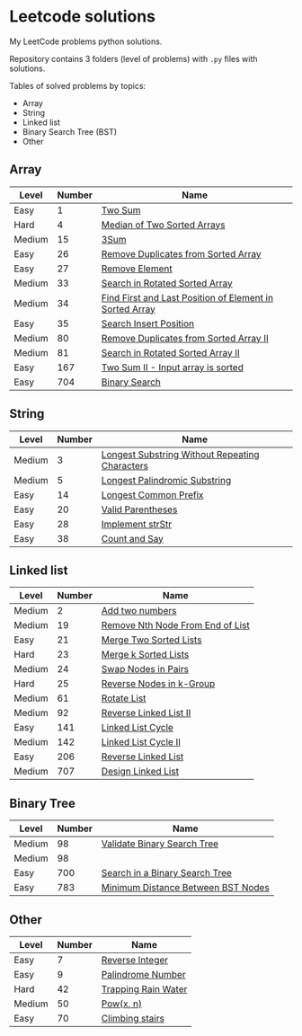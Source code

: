 # Leetcode solutions
My LeetCode problems python solutions.

Repository contains 3 folders (level of problems)
with `.py` files with solutions.

Tables of solved problems by topics:
- Array
- String
- Linked list
- Binary Search Tree (BST)
- Other
 
## Array

| Level  | Number | Name |
| -------| ------ | ------------ |
| Easy | 1 | [Two Sum](https://github.com/mike-chesnokov/leetcode/blob/master/easy_problems/0001_two_sum.py)|
| Hard | 4 | [Median of Two Sorted Arrays](https://github.com/mike-chesnokov/leetcode/blob/master/hard_problems/0004_median_of_two_sorted_arrays.py)
| Medium | 15 | [3Sum](https://github.com/mike-chesnokov/leetcode/blob/master/medium_problems/0015_3sum.py)|
| Easy | 26 | [Remove Duplicates from Sorted Array](https://github.com/mike-chesnokov/leetcode/blob/master/easy_problems/0026_remove_duplicates_from_sorted_array.py)|
| Easy | 27 | [Remove Element](https://github.com/mike-chesnokov/leetcode/blob/master/easy_problems/0027_remove_element.py)|
| Medium | 33 | [Search in Rotated Sorted Array](https://github.com/mike-chesnokov/leetcode/blob/master/medium_problems/0033_search_in_rotated_sorted_array.py)|
| Medium | 34 | [Find First and Last Position of Element in Sorted Array](https://github.com/mike-chesnokov/leetcode/blob/master/medium_problems/0034_find_first_and_last_position_of_element_in_sorted_array.py)|
| Easy | 35 | [Search Insert Position](https://github.com/mike-chesnokov/leetcode/blob/master/easy_problems/0035_search_insert_position.py)|
| Medium | 80 | [Remove Duplicates from Sorted Array II](https://github.com/mike-chesnokov/leetcode/blob/master/medium_problems/0080_remove_duplicates_from_sorted_array_ii.py)|
| Medium | 81 | [Search in Rotated Sorted Array II](https://github.com/mike-chesnokov/leetcode/blob/master/medium_problems/0081_search_in_rotated_sorted_array_ii.py)|
| Easy | 167 | [Two Sum II - Input array is sorted](https://github.com/mike-chesnokov/leetcode/blob/master/easy_problems/0167_two_sum_ii_input_array_is_sorted.py)|
| Easy | 704 | [Binary Search](https://github.com/mike-chesnokov/leetcode/blob/master/easy_problems/0704_binary_search.py)|

## String

| Level  | Number | Name |
| -------| ------ | ------------ |
| Medium | 3 | [Longest Substring Without Repeating Characters](https://github.com/mike-chesnokov/leetcode/blob/master/medium_problems/0003_longest_substring_without_repeating_characters.py)|
| Medium | 5 | [Longest Palindromic Substring](https://github.com/mike-chesnokov/leetcode/blob/master/medium_problems/0005_longest_palindromic_substring.py)|
| Easy | 14 | [Longest Common Prefix](https://github.com/mike-chesnokov/leetcode/blob/master/easy_problems/0014_longest_common_prefix.py)|
| Easy | 20 | [Valid Parentheses](https://github.com/mike-chesnokov/leetcode/blob/master/easy_problems/0020_valid_parentheses.py)|
| Easy | 28 | [Implement strStr](https://github.com/mike-chesnokov/leetcode/blob/master/easy_problems/0028_implement_strstr.py)|
| Easy | 38 | [Count and Say](https://github.com/mike-chesnokov/leetcode/blob/master/easy_problems/0038_count_and_say.py)|

## Linked list

| Level  | Number | Name |
| -------| ------ | ------------ |
| Medium | 2 | [Add two numbers](https://github.com/mike-chesnokov/leetcode/blob/master/medium_problems/0002_add_two_numbers.py)|
| Medium | 19 | [Remove Nth Node From End of List](https://github.com/mike-chesnokov/leetcode/blob/master/medium_problems/0019_remove_nth_node_from_end_of_list.py)|
| Easy | 21 | [Merge Two Sorted Lists](https://github.com/mike-chesnokov/leetcode/blob/master/easy_problems/0021_merge_two_sorted_lists.py)|
| Hard | 23 | [Merge k Sorted Lists](https://github.com/mike-chesnokov/leetcode/blob/master/hard_problems/0023_merge_k_sorted_lists.py)|
| Medium | 24 | [Swap Nodes in Pairs](https://github.com/mike-chesnokov/leetcode/blob/master/medium_problems/0024_swap_nodes_in_pairs.py)|
| Hard | 25 | [Reverse Nodes in k-Group](https://github.com/mike-chesnokov/leetcode/blob/master/hard_problems/0025_reverse_nodes_in_k-group.py)|
| Medium | 61 | [Rotate List](https://github.com/mike-chesnokov/leetcode/blob/master/medium_problems/0061_rotate_list.py)|
| Medium | 92 | [Reverse Linked List II](https://github.com/mike-chesnokov/leetcode/blob/master/medium_problems/0092_reverse_linked_list_ii.py)|
| Easy | 141 | [Linked List Cycle](https://github.com/mike-chesnokov/leetcode/blob/master/easy_problems/0141_linked_list_cycle.py)|
| Medium | 142 | [Linked List Cycle II](https://github.com/mike-chesnokov/leetcode/blob/master/medium_problems/0142_linked_list_cycle_ii.py)|
| Easy | 206 | [Reverse Linked List](https://github.com/mike-chesnokov/leetcode/blob/master/easy_problems/0206_reverse_linked_list.py)|
| Medium | 707 | [Design Linked List](https://github.com/mike-chesnokov/leetcode/blob/master/medium_problems/0707_design_linked_list.py)|

## Binary Tree

| Level  | Number | Name |
| -------| ------ | ------------ |
| Medium | 98 | [Validate Binary Search Tree](https://github.com/mike-chesnokov/leetcode/blob/master/medium_problems/0098_validate_binary_search_tree.py)|
| Medium | 98 | []()|
| Easy | 700 | [Search in a Binary Search Tree](https://github.com/mike-chesnokov/leetcode/blob/master/easy_problems/0700_search_in_a_binary_search_tree.py)|
| Easy | 783 | [Minimum Distance Between BST Nodes](https://github.com/mike-chesnokov/leetcode/blob/master/easy_problems/0783_minimum_distance_between_BST_nodes.py)|


## Other

| Level  | Number | Name |
| -------| ------ | ------------ |
| Easy | 7 | [Reverse Integer](https://github.com/mike-chesnokov/leetcode/blob/master/easy_problems/0007_reverse_integer.py)|
| Easy | 9 | [Palindrome Number](https://github.com/mike-chesnokov/leetcode/blob/master/easy_problems/0009_palindrome_number.py)|
| Hard | 42 | [Trapping Rain Water](https://github.com/mike-chesnokov/leetcode/blob/master/hard_problems/0042_trapping_rain_water.py)|
| Medium | 50 | [Pow(x, n)](https://github.com/mike-chesnokov/leetcode/blob/master/medium_problems/0050_pow_x_n.py)|
| Easy | 70 | [Climbing stairs](https://github.com/mike-chesnokov/leetcode/blob/master/easy_problems/0070_climbing_stairs.py)|

